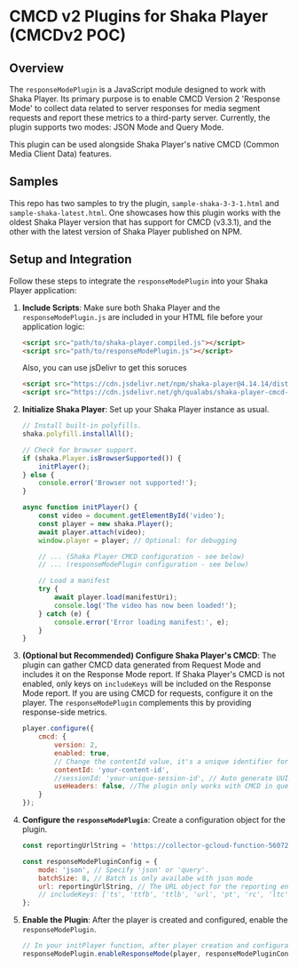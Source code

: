 # CMCD v2 Plugins for Shaka Player (CMCDv2 POC)

## Overview

The `responseModePlugin` is a JavaScript module designed to work with Shaka Player. Its primary purpose is to enable CMCD Version 2 'Response Mode' to collect data related to server responses for media segment requests and report these metrics to a third-party server. Currently, the plugin supports two modes: JSON Mode and Query Mode.

This plugin can be used alongside Shaka Player's native CMCD (Common Media Client Data) features.

## Samples
This repo has two samples to try the plugin, `sample-shaka-3-3-1.html` and `sample-shaka-latest.html`. One showcases how this plugin works with the oldest Shaka Player version that has support for CMCD (v3.3.1), and the other with the latest version of Shaka Player published on NPM.

## Setup and Integration

Follow these steps to integrate the `responseModePlugin` into your Shaka Player application:

1.  **Include Scripts**:
    Make sure both Shaka Player and the `responseModePlugin.js` are included in your HTML file before your application logic:
    ```html
    <script src="path/to/shaka-player.compiled.js"></script>
    <script src="path/to/responseModePlugin.js"></script>
    ```

    Also, you can use jsDelivr to get this soruces
    ```html
    <script src="https://cdn.jsdelivr.net/npm/shaka-player@4.14.14/dist/shaka-player.compiled.js"></script>
    <script src="https://cdn.jsdelivr.net/gh/qualabs/shaka-player-cmcd-v2-plugin/responseModePlugin.js"></script>
    ```

2.  **Initialize Shaka Player**:
    Set up your Shaka Player instance as usual.
    ```javascript
    // Install built-in polyfills.
    shaka.polyfill.installAll();

    // Check for browser support.
    if (shaka.Player.isBrowserSupported()) {
        initPlayer();
    } else {
        console.error('Browser not supported!');
    }

    async function initPlayer() {
        const video = document.getElementById('video');
        const player = new shaka.Player();
        await player.attach(video);
        window.player = player; // Optional: for debugging

        // ... (Shaka Player CMCD configuration - see below)
        // ... (responseModePlugin configuration - see below)

        // Load a manifest
        try {
            await player.load(manifestUri);
            console.log('The video has now been loaded!');
        } catch (e) {
            console.error('Error loading manifest:', e);
        }
    }
    ```

3.  **(Optional but Recommended) Configure Shaka Player's CMCD**:
    The plugin can gather CMCD data generated from Request Mode and includes it on the Response Mode report. If Shaka Player's CMCD is not enabled, only keys on `includeKeys` will be included on the Response Mode report. 
    If you are using CMCD for requests, configure it on the player. The `responseModePlugin` complements this by providing response-side metrics.
    ```javascript
    player.configure({
        cmcd: {
            version: 2,
            enabled: true,
            // Change the contentId value, it's a unique identifier for the content.
            contentId: 'your-content-id',
            //sessionId: 'your-unique-session-id', // Auto generate UUID or uncomment to fix a session id
            useHeaders: false, //The plugin only works with CMCD in queryparams
        }
    });
    ```

4.  **Configure the `responseModePlugin`**:
    Create a configuration object for the plugin.
    ```javascript
    const reportingUrlString = 'https://collector-gcloud-function-560723680185.us-east1.run.app/cmcd/response-mode';
    
    const responseModePluginConfig = {
        mode: 'json', // Specify 'json' or 'query'. 
        batchSize: 8, // Batch is only availabe with json mode
        url: reportingUrlString, // The URL object for the reporting endpoint
        // includeKeys: ['ts', 'ttfb', 'ttlb', 'url', 'pt', 'rc', 'ltc'] // Will send all keys if not configured, Available keys: ['ts', 'ttfb', 'ttlb', 'url', 'pt', 'rc', 'ltc]
    };
    ```

5.  **Enable the Plugin**:
    After the player is created and configured, enable the `responseModePlugin`.
    ```javascript
    // In your initPlayer function, after player creation and configuration:
    responseModePlugin.enableResponseMode(player, responseModePluginConfig);
    ```
